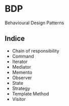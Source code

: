 # BDP
Behavioural Design Patterns

## Indice
- Chain of responsibility
- Command
- Iterator
- Mediator
- Memento
- Observer
- State
- Strategy
- Template Method
- Visitor
